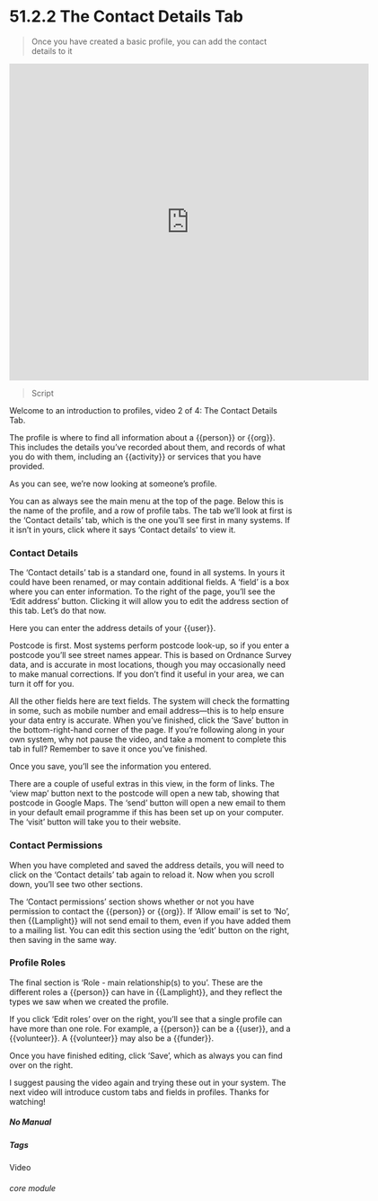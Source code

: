 # 51.2.2 The Contact Details Tab

> Once you have created a basic profile, you can add the contact details to it

<iframe width="640" height="564" src="https://player.vimeo.com/video/279238850" frameborder="0" allowFullScreen mozallowfullscreen webkitAllowFullScreen></iframe>

> Script

Welcome to an introduction to profiles, video 2 of 4: The Contact Details Tab.

The profile is where to find all information about a {{person}} or {{org}}. This includes the details you’ve recorded about them, and records of what you do with them, including an {{activity}} or services that you have provided.

As you can see, we’re now looking at someone’s profile.

You can as always see the main menu at the top of the page. Below this is the name of the profile, and a row of profile tabs.
The tab we’ll look at first is the ‘Contact details’ tab, which is the one you’ll see first in many systems. If it isn’t in yours, click where it says ‘Contact details’ to view it.

### Contact Details

The ‘Contact details’ tab is a standard one, found in all systems. In yours it could have been renamed, or may contain additional fields. A ‘field’ is a box where you can enter information. To the right of the page, you’ll see the ‘Edit address’ button. Clicking it will allow you to edit the address section of this tab. Let’s do that now.

Here you can enter the address details of your {{user}}. 

Postcode is first. Most systems perform postcode look-up, so if you enter a postcode you’ll see street names appear. This is based on Ordnance Survey data, and is accurate in most locations, though you may occasionally need to make manual corrections. If you don’t find it useful in your area, we can turn it off for you.

All the other fields here are text fields. The system will check the formatting in some, such as mobile number and email address—this is to help ensure your data entry is accurate. When you’ve finished, click the ‘Save’ button in the bottom-right-hand corner of the page.
If you’re following along in your own system, why not pause the video, and take a moment to complete this tab in full? Remember to save it once you’ve finished.

Once you save, you’ll see the information you entered.

There are a couple of useful extras in this view, in the form of links. The ‘view map’ button next to the postcode will open a new tab, showing that postcode in Google Maps. The ‘send’ button will open a new email to them in your default email programme if this has been set up on your computer. The ‘visit’ button will take you to their website.

### Contact Permissions

When you have completed and saved the address details, you will need to click on the ‘Contact details’ tab again to reload it. Now when you scroll down, you’ll see two other sections.

The ‘Contact permissions’ section shows whether or not you have permission to contact the {{person}} or {{org}}. If ‘Allow email’ is set to ‘No’, then {{Lamplight}} will not send email to them, even if you have added them to a mailing list. You can edit this section using the ‘edit’ button on the right, then saving in the same way.

### Profile Roles

The final section is ‘Role - main relationship(s) to you’. These are the different roles a {{person}} can have in {{Lamplight}}, and they reflect the types we saw when we created the profile.

If you click ‘Edit roles’ over on the right, you’ll see that a single profile can have more than one role. For example, a {{person}} can be a {{user}}, and a {{volunteer}}. A {{volunteer}} may also be a {{funder}}. 

Once you have finished editing, click ‘Save’, which as always you can find over on the right. 

I suggest pausing the video again and trying these out in your system. The next video will introduce custom tabs and fields in profiles. Thanks for watching!


##### No Manual

##### Tags
Video

###### core module
